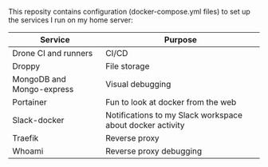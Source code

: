 This reposity contains configuration (docker-compose.yml files) to set up the services I run on my home server:

| Service                   | Purpose                                                   |
|---------------------------|-----------------------------------------------------------|
| Drone CI and runners      | CI/CD                                                     |
| Droppy                    | File storage                                              |
| MongoDB and Mongo-express | Visual debugging                                          |
| Portainer                 | Fun to look at docker from the web                        |
| Slack-docker              | Notifications to my Slack workspace about docker activity |
| Traefik                   | Reverse proxy                                             |
| Whoami                    | Reverse proxy debugging                                   |
